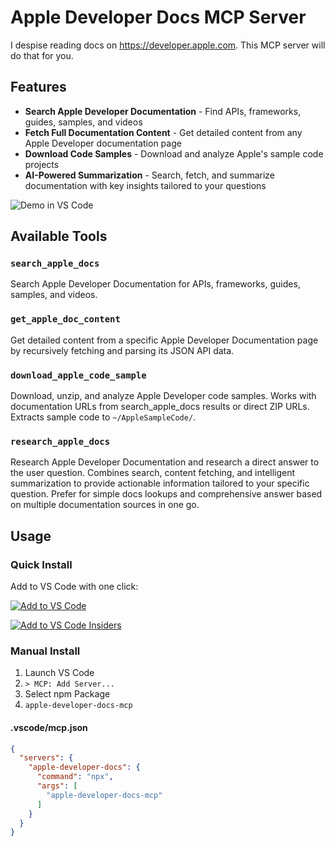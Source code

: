 # Apple Developer Docs MCP Server

I despise reading docs on https://developer.apple.com.  This MCP server will do that for you.

## Features

- **Search Apple Developer Documentation** - Find APIs, frameworks, guides, samples, and videos
- **Fetch Full Documentation Content** - Get detailed content from any Apple Developer documentation page
- **Download Code Samples** - Download and analyze Apple's sample code projects
- **AI-Powered Summarization** - Search, fetch, and summarize documentation with key insights tailored to your questions

![Demo in VS Code](demos/download-sample-code.gif)

## Available Tools

### `search_apple_docs`
Search Apple Developer Documentation for APIs, frameworks, guides, samples, and videos.

### `get_apple_doc_content`
Get detailed content from a specific Apple Developer Documentation page by recursively fetching and parsing its JSON API data.

### `download_apple_code_sample`
Download, unzip, and analyze Apple Developer code samples. Works with documentation URLs from search_apple_docs results or direct ZIP URLs. Extracts sample code to `~/AppleSampleCode/`.

### `research_apple_docs`
Research Apple Developer Documentation and research a direct answer to the user question. Combines search, content fetching, and intelligent summarization to provide actionable information tailored to your specific question. Prefer for simple docs lookups and comprehensive answer based on multiple documentation sources in one go.

## Usage

### Quick Install

Add to VS Code with one click:

[![Add to VS Code](https://img.shields.io/badge/Add%20to-VS%20Code-007ACC?style=for-the-badge&logo=visual-studio-code)](vscode://ms-vscode.copilot-chat/addMcpServer?name=apple-developer-docs&command=npx&args=apple-developer-docs-mcp)

[![Add to VS Code Insiders](https://img.shields.io/badge/Add%20to-VS%20Code%20Insiders-007ACC?style=for-the-badge&logo=visual-studio-code)](vscode-insiders://ms-vscode.copilot-chat/addMcpServer?name=apple-developer-docs&command=npx&args=apple-developer-docs-mcp)

### Manual Install

1. Launch VS Code
1. `> MCP: Add Server...`
1. Select npm Package
1. `apple-developer-docs-mcp`

#### .vscode/mcp.json
```json
{
  "servers": {
    "apple-developer-docs": {
      "command": "npx",
      "args": [
        "apple-developer-docs-mcp"
      ]
    }
  }
}
```
